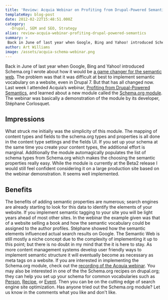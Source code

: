 ```yaml
---
title: 'Review: Acquia Webinar on Profiting from Drupal-Powered Semantics'
templateKey: blog-post
date: 2012-02-22T15:48:51.000Z
category: 
  -Drupal, SEM and SEO, Strategy
alias: review-acquia-webinar-profiting-drupal-powered-semantics
summary: > 
 Back in June of last year when Google, Bing and Yahoo! introduced Schema.org I wrote about how it would be a game changer for the semantic web. The problem was that it was difficult at best to implement semantic vocabulary on a website, even in Drupal 7. But that has all changed now.
author: Art Williams
image: /assets/acquia-schema-webinar.png
---
```


Back in June of last year when Google, Bing and Yahoo! introduced Schema.org I wrote about how it would be [a game changer for the semantic web](/insights/how-will-schemaorg-impact-your-website-s-seo). The problem was that it was difficult at best to implement semantic vocabulary on a website, even in Drupal 7. But that has all changed now. Last week I attended Acquia’s webinar, [Profiting from Drupal-Powered Semantics](http://www.acquia.com/resources/acquia-tv/conference/profiting-drupal-powered-semantics-february-14-2012), and learned about a new module called the [Schema.org module](https://www.drupal.org/project/schemaorg). The webinar was basically a demonstration of the module by its developer, Stéphane Corlosquet.

Impressions
-----------

What struck me initially was the simplicity of this module. The mapping of content types and fields to the schema.org types and properties is all done in the content type settings and the fields UI. If you set up your schema at the same time you create your content types, the additional effort is marginal. Additionally the module automagically populates the list of schema types from Schema.org which makes the choosing the semantic properties really easy. While the module is currently at the Beta2 release I would still feel confident considering it on a large production site based on the webinar demonstration. It seems well implemented.

Benefits
--------

The benefits of adding semantic properties are numerous; search engines are already starting to look for this data to identify the elements of your website. If you implement semantic tagging to your site you will be light years ahead of most other sites. In the webinar the example given was that of a website selling a book and how the semantic vocabulary could be assigned to the author profiles. Stéphane showed how the semantic elements influenced actual search results on Google. The Semantic Web is still mostly a niche concept due to the complexity of implementing it up to this point; but there is no doubt in my mind that the it is here to stay. As more content management systems develop user friendly ways to implement semantic structure it will eventually become as necessary as meta tags on a website. If you are interested in implementing the Schema.org module, check out the [recording of the Acquia webinar](http://www.acquia.com/resources/acquia-tv/conference/profiting-drupal-powered-semantics-february-14-2012). You may also be interested in one of the the Schema.org recipes on drupal.org; they can help you set up your schema for common vocabularies such as [Person](https://www.drupal.org/node/1351214), [Recipe](https://www.drupal.org/node/1351226), or [Event](https://www.drupal.org/node/1194024). Then you can be on the cutting edge of search engine site optimization. Has anyone tried out the Schema.org module? Let us know in the comments what you like and don't like.
